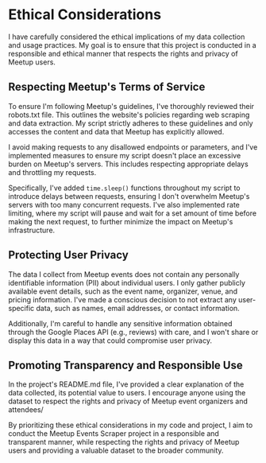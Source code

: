 # Ethical Considerations

I have carefully considered the ethical implications of my data collection and usage practices. My goal is to ensure that this project is conducted in a responsible and ethical manner that respects the rights and privacy of Meetup users.

## Respecting Meetup's Terms of Service

To ensure I'm following Meetup's guidelines, I've thoroughly reviewed their robots.txt file. This outlines the website's policies regarding web scraping and data extraction. My script strictly adheres to these guidelines and only accesses the content and data that Meetup has explicitly allowed.

I avoid making requests to any disallowed endpoints or parameters, and I've implemented measures to ensure my script doesn't place an excessive burden on Meetup's servers. This includes respecting appropriate delays and throttling my requests.

Specifically, I've added `time.sleep()` functions throughout my script to introduce delays between requests, ensuring I don't overwhelm Meetup's servers with too many concurrent requests. I've also implemented rate limiting, where my script will pause and wait for a set amount of time before making the next request, to further minimize the impact on Meetup's infrastructure.


## Protecting User Privacy

The data I collect from Meetup events does not contain any personally identifiable information (PII) about individual users. I only gather publicly available event details, such as the event name, organizer, venue, and pricing information. I've made a conscious decision to not extract any user-specific data, such as names, email addresses, or contact information.

Additionally, I'm careful to handle any sensitive information obtained through the Google Places API (e.g., reviews) with care, and I won't share or display this data in a way that could compromise user privacy.

## Promoting Transparency and Responsible Use

In the project's README.md file, I've provided a clear explanation of the data collected, its potential value to users. I encourage anyone using the dataset to respect the rights and privacy of Meetup event organizers and attendees/


By prioritizing these ethical considerations in my code and project, I aim to conduct the Meetup Events Scraper project in a responsible and transparent manner, while respecting the rights and privacy of Meetup users and providing a valuable dataset to the broader community.
